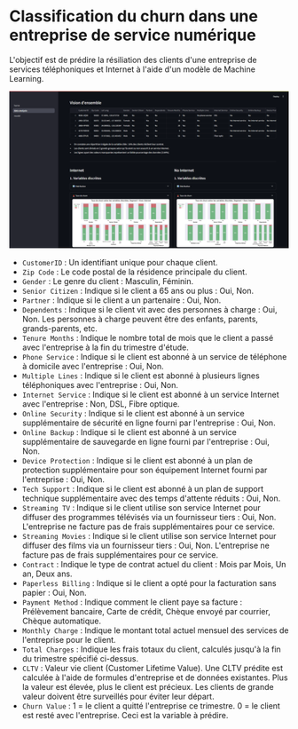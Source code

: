 # Classification du churn dans une entreprise de service numérique

L'objectif est de prédire la résiliation des clients d'une entreprise de services téléphoniques et Internet à l'aide d'un modèle de Machine Learning.

![user-interface](ui.png)

- `CustomerID` : Un identifiant unique pour chaque client.
- `Zip Code` : Le code postal de la résidence principale du client.
- `Gender` : Le genre du client : Masculin, Féminin.
- `Senior Citizen` : Indique si le client a 65 ans ou plus : Oui, Non.
- `Partner` : Indique si le client a un partenaire : Oui, Non.
- `Dependents` : Indique si le client vit avec des personnes à charge : Oui, Non. Les personnes à charge peuvent être des enfants, parents, grands-parents, etc.
- `Tenure Months` : Indique le nombre total de mois que le client a passé avec l'entreprise à la fin du trimestre d'étude.
- `Phone Service` : Indique si le client est abonné à un service de téléphone à domicile avec l'entreprise : Oui, Non.
- `Multiple Lines` : Indique si le client est abonné à plusieurs lignes téléphoniques avec l'entreprise : Oui, Non.
- `Internet Service` : Indique si le client est abonné à un service Internet avec l'entreprise : Non, DSL, Fibre optique.
- `Online Security` : Indique si le client est abonné à un service supplémentaire de sécurité en ligne fourni par l'entreprise : Oui, Non.
- `Online Backup` : Indique si le client est abonné à un service supplémentaire de sauvegarde en ligne fourni par l'entreprise : Oui, Non.
- `Device Protection` : Indique si le client est abonné à un plan de protection supplémentaire pour son équipement Internet fourni par l'entreprise : Oui, Non.
- `Tech Support` : Indique si le client est abonné à un plan de support technique supplémentaire avec des temps d'attente réduits : Oui, Non.
- `Streaming TV` : Indique si le client utilise son service Internet pour diffuser des programmes télévisés via un fournisseur tiers : Oui, Non. L'entreprise ne facture pas de frais supplémentaires pour ce service.
- `Streaming Movies` : Indique si le client utilise son service Internet pour diffuser des films via un fournisseur tiers : Oui, Non. L'entreprise ne facture pas de frais supplémentaires pour ce service.
- `Contract` : Indique le type de contrat actuel du client : Mois par Mois, Un an, Deux ans.
- `Paperless Billing` : Indique si le client a opté pour la facturation sans papier : Oui, Non.
- `Payment Method` : Indique comment le client paye sa facture : Prélèvement bancaire, Carte de crédit, Chèque envoyé par courrier, Chèque automatique.
- `Monthly Charge` : Indique le montant total actuel mensuel des services de l'entreprise pour le client.
- `Total Charges` : Indique les frais totaux du client, calculés jusqu'à la fin du trimestre spécifié ci-dessus.
- `CLTV` : Valeur vie client (Customer Lifetime Value). Une CLTV prédite est calculée à l'aide de formules d'entreprise et de données existantes. Plus la valeur est élevée, plus le client est précieux. Les clients de grande valeur doivent être surveillés pour éviter leur départ.
- `Churn Value` : 1 = le client a quitté l'entreprise ce trimestre. 0 = le client est resté avec l'entreprise. Ceci est la variable à prédire.
